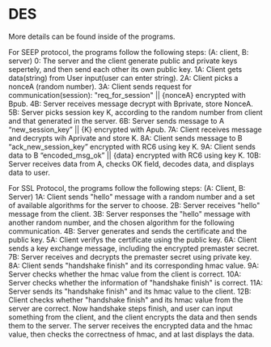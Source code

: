 DES
===
More details can be found inside of the programs.

For SEEP protocol, the programs follow the following steps:
(A: client, B: server)
0: The server and the client generate public and private keys sepertely, and then send each other its own public key.
1A: Client gets data(string) from User input(user can enter string).
2A: Client picks a nonceA (random number).
3A: Client sends request for communication(session): "req_for_session" || {nonceA} encrypted with Bpub.
4B: Server receives message decrypt with Bprivate, store NonceA.
5B: Server picks session key K, according to the random number from client and that generated in the server.
6B: Server sends message to A “new_session_key” || {K} encrypted with Apub.
7A: Client receives message and decrypts wih Aprivate and store K.
8A: Client sends message to B “ack_new_session_key” encrypted with RC6 using key K.
9A: Client sends data to B “encoded_msg_ok” || {data} encrypted with RC6 using key K.
10B: Server receives data from A, checks OK field, decodes data, and displays data to user.

For SSL Protocol, the programs follow the following steps:
(A: Client, B: Server)
1A: Client sends "hello" message with a random number and a set of available algorithms for the server to choose.
2B: Server receives "hello" message from the client.
3B: Server responses the "hello" message with another random number, and the chosen algorithm for the following communication.
4B: Server generates and sends the certificate and the public key.
5A: Client verifys the certificate using the public key.
6A: Client sends a key exchange message, including the encrypted premaster secret.
7B: Server receives and decrypts the premaster secret using private key.
8A: Client sends "handshake finish" and its corresponding hmac value.
9A: Server checks whether the hmac value from the client is correct.
10A: Server checks whether the information of "handshake finish" is correct.
11A: Server sends its "handshake finish" and its hmac value to the client.
12B: Client checks whether "handshake finish" and its hmac value from the server are correct.
Now handshake steps finish, and user can input something from the client, and the client encrypts the data and then sends them to the server.
The server receives the encrypted data and the hmac value, then checks the correctness of hmac, and at last displays the data.
